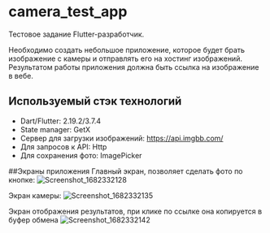 # camera_test_app

Тестовое задание Flutter-разработчик.

Необходимо создать небольшое приложение, которое будет брать изображение с камеры и отправлять его на хостинг изображений. Результатом работы приложения должна быть ссылка на изображение в вебе.

## Используемый стэк технологий
- Dart/Flutter: 2.19.2/3.7.4
- State manager: GetX
- Сервер для загрузки изображений: https://api.imgbb.com/
- Для запросов к API: Http
- Для сохранения фото: ImagePicker

##Экраны приложения
Главный экран, позволяет сделать фото по кнопке:
![Screenshot_1682332128](https://user-images.githubusercontent.com/89085993/233971723-adce28b3-1148-45de-a4f3-48996064196c.png)

Экран камеры:
![Screenshot_1682332135](https://user-images.githubusercontent.com/89085993/233971948-a885ac82-0b6a-41b5-aa5f-a32cb4edc29f.png)

Экран отображения результатов, при клике по ссылке она копируется в буфер обмена
![Screenshot_1682332142](https://user-images.githubusercontent.com/89085993/233972075-35626889-9b2b-40db-bf69-cf2a264c0c95.png)
